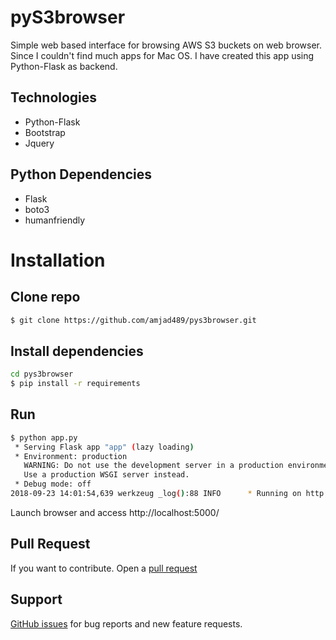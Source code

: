 # pyS3browser
Simple web based interface for browsing AWS S3 buckets on web browser. Since I couldn't find much apps for Mac OS. I have created this app using Python-Flask as backend.

## Technologies

- Python-Flask
- Bootstrap
- Jquery

## Python Dependencies

- Flask
- boto3
- humanfriendly

 
# Installation
## Clone repo
```bash
$ git clone https://github.com/amjad489/pys3browser.git
```
## Install dependencies
```bash
cd pys3browser
$ pip install -r requirements
```
## Run
```bash
$ python app.py                  
 * Serving Flask app "app" (lazy loading)
 * Environment: production
   WARNING: Do not use the development server in a production environment.
   Use a production WSGI server instead.
 * Debug mode: off
2018-09-23 14:01:54,639 werkzeug _log():88 INFO      * Running on http://0.0.0.0:5000/ (Press CTRL+C to quit)

```
Launch browser and access http://localhost:5000/

## Pull Request
If you want to contribute. Open a [pull request](https://github.com/amjad489/pys3browser/pulls)

## Support

[GitHub issues](https://github.com/amjad489/pys3browser/issues) for bug reports and new feature requests.
